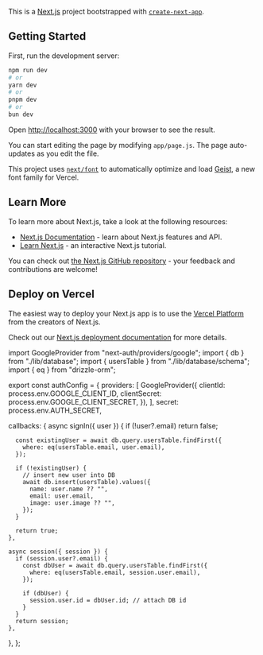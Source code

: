 This is a [Next.js](https://nextjs.org) project bootstrapped with [`create-next-app`](https://github.com/vercel/next.js/tree/canary/packages/create-next-app).

## Getting Started

First, run the development server:

```bash
npm run dev
# or
yarn dev
# or
pnpm dev
# or
bun dev
```

Open [http://localhost:3000](http://localhost:3000) with your browser to see the result.

You can start editing the page by modifying `app/page.js`. The page auto-updates as you edit the file.

This project uses [`next/font`](https://nextjs.org/docs/app/building-your-application/optimizing/fonts) to automatically optimize and load [Geist](https://vercel.com/font), a new font family for Vercel.

## Learn More

To learn more about Next.js, take a look at the following resources:

- [Next.js Documentation](https://nextjs.org/docs) - learn about Next.js features and API.
- [Learn Next.js](https://nextjs.org/learn) - an interactive Next.js tutorial.

You can check out [the Next.js GitHub repository](https://github.com/vercel/next.js) - your feedback and contributions are welcome!

## Deploy on Vercel

The easiest way to deploy your Next.js app is to use the [Vercel Platform](https://vercel.com/new?utm_medium=default-template&filter=next.js&utm_source=create-next-app&utm_campaign=create-next-app-readme) from the creators of Next.js.

Check out our [Next.js deployment documentation](https://nextjs.org/docs/app/building-your-application/deploying) for more details.


import GoogleProvider from "next-auth/providers/google";
import { db } from "./lib/database";
import { usersTable } from "./lib/database/schema";
import { eq } from "drizzle-orm";

export const authConfig = {
  providers: [
    GoogleProvider({
      clientId: process.env.GOOGLE_CLIENT_ID,
      clientSecret: process.env.GOOGLE_CLIENT_SECRET,
    }),
  ],
  secret: process.env.AUTH_SECRET,

  callbacks: {
    async signIn({ user }) {
      if (!user?.email) return false;

      const existingUser = await db.query.usersTable.findFirst({
        where: eq(usersTable.email, user.email),
      });

      if (!existingUser) {
        // insert new user into DB
        await db.insert(usersTable).values({
          name: user.name ?? "",
          email: user.email,
          image: user.image ?? "",
        });
      }

      return true;
    },

    async session({ session }) {
      if (session.user?.email) {
        const dbUser = await db.query.usersTable.findFirst({
          where: eq(usersTable.email, session.user.email),
        });

        if (dbUser) {
          session.user.id = dbUser.id; // attach DB id
        }
      }
      return session;
    },
  },
};